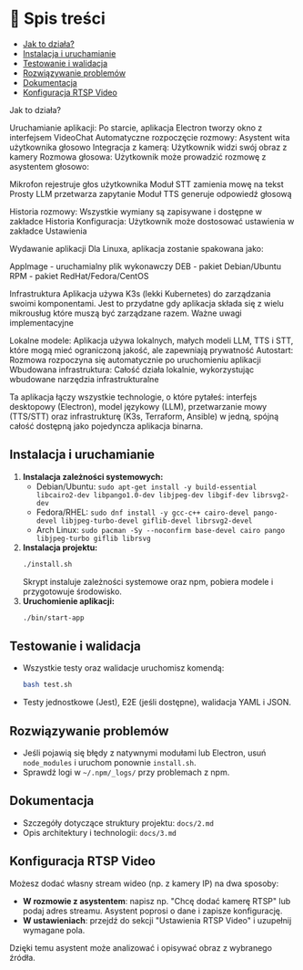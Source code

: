 # 📑 Spis treści

- [Jak to działa?](#jak-to-działa)
- [Instalacja i uruchamianie](#instalacja-i-uruchamianie)
- [Testowanie i walidacja](#testowanie-i-walidacja)
- [Rozwiązywanie problemów](#rozwiązywanie-problemów)
- [Dokumentacja](#dokumentacja)
- [Konfiguracja RTSP Video](#konfiguracja-rtsp-video)

Jak to działa?

Uruchamianie aplikacji: Po starcie, aplikacja Electron tworzy okno z interfejsem VideoChat
Automatyczne rozpoczęcie rozmowy: Asystent wita użytkownika głosowo
Integracja z kamerą: Użytkownik widzi swój obraz z kamery
Rozmowa głosowa: Użytkownik może prowadzić rozmowę z asystentem głosowo:

Mikrofon rejestruje głos użytkownika
Moduł STT zamienia mowę na tekst
Prosty LLM przetwarza zapytanie
Moduł TTS generuje odpowiedź głosową


Historia rozmowy: Wszystkie wymiany są zapisywane i dostępne w zakładce Historia
Konfiguracja: Użytkownik może dostosować ustawienia w zakładce Ustawienia

Wydawanie aplikacji
Dla Linuxa, aplikacja zostanie spakowana jako:

AppImage - uruchamialny plik wykonawczy
DEB - pakiet Debian/Ubuntu
RPM - pakiet RedHat/Fedora/CentOS

Infrastruktura
Aplikacja używa K3s (lekki Kubernetes) do zarządzania swoimi komponentami. Jest to przydatne gdy aplikacja składa się z wielu mikrousług które muszą być zarządzane razem.
Ważne uwagi implementacyjne

Lokalne modele: Aplikacja używa lokalnych, małych modeli LLM, TTS i STT, które mogą mieć ograniczoną jakość, ale zapewniają prywatność
Autostart: Rozmowa rozpoczyna się automatycznie po uruchomieniu aplikacji
Wbudowana infrastruktura: Całość działa lokalnie, wykorzystując wbudowane narzędzia infrastrukturalne

Ta aplikacja łączy wszystkie technologie, o które pytałeś: interfejs desktopowy (Electron), model językowy (LLM), przetwarzanie mowy (TTS/STT) oraz infrastrukturę (K3s, Terraform, Ansible) w jedną, spójną całość dostępną jako pojedyncza aplikacja binarna.

## Instalacja i uruchamianie

1. **Instalacja zależności systemowych:**
   - Debian/Ubuntu: `sudo apt-get install -y build-essential libcairo2-dev libpango1.0-dev libjpeg-dev libgif-dev librsvg2-dev`
   - Fedora/RHEL: `sudo dnf install -y gcc-c++ cairo-devel pango-devel libjpeg-turbo-devel giflib-devel librsvg2-devel`
   - Arch Linux: `sudo pacman -Sy --noconfirm base-devel cairo pango libjpeg-turbo giflib librsvg`
2. **Instalacja projektu:**
   ```sh
   ./install.sh
   ```
   Skrypt instaluje zależności systemowe oraz npm, pobiera modele i przygotowuje środowisko.
3. **Uruchomienie aplikacji:**
   ```sh
   ./bin/start-app
   ```

## Testowanie i walidacja

- Wszystkie testy oraz walidacje uruchomisz komendą:
  ```sh
  bash test.sh
  ```
- Testy jednostkowe (Jest), E2E (jeśli dostępne), walidacja YAML i JSON.

## Rozwiązywanie problemów

- Jeśli pojawią się błędy z natywnymi modułami lub Electron, usuń `node_modules` i uruchom ponownie `install.sh`.
- Sprawdź logi w `~/.npm/_logs/` przy problemach z npm.

## Dokumentacja

- Szczegóły dotyczące struktury projektu: `docs/2.md`
- Opis architektury i technologii: `docs/3.md`

## Konfiguracja RTSP Video

Możesz dodać własny stream wideo (np. z kamery IP) na dwa sposoby:

- **W rozmowie z asystentem**: napisz np. "Chcę dodać kamerę RTSP" lub podaj adres streamu. Asystent poprosi o dane i zapisze konfigurację.
- **W ustawieniach**: przejdź do sekcji "Ustawienia RTSP Video" i uzupełnij wymagane pola.

Dzięki temu asystent może analizować i opisywać obraz z wybranego źródła.
